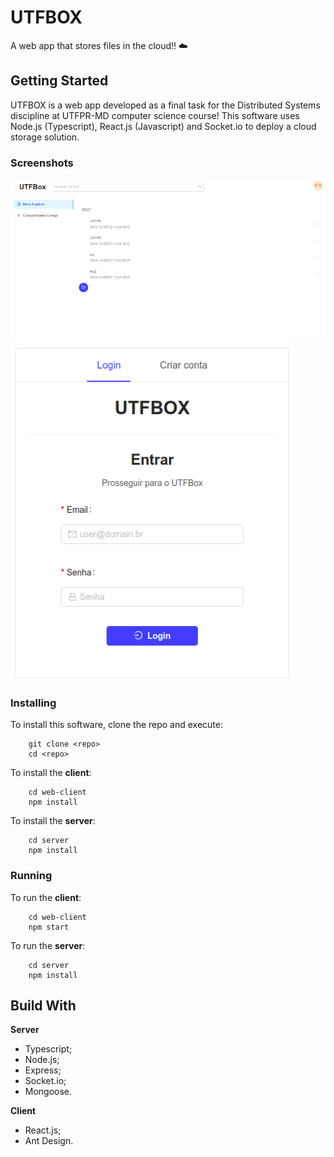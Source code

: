 # UTFBOX

A web app that stores files in the cloud!! ☁️

## Getting Started


UTFBOX is a web app developed as a final task for the Distributed Systems discipline at UTFPR-MD computer science course! This software uses Node.js (Typescript), React.js (Javascript) and Socket.io to deploy a cloud storage solution.

### Screenshots

![dashboard](./screenshots/dashboard.png)
![login](./screenshots/login.png)

### Installing

To install this software, clone the repo and execute:

```
	git clone <repo>
	cd <repo>
```


To install the **client**:

```
	cd web-client
	npm install
```

To install the **server**:

```
	cd server
	npm install
```

### Running

To run the **client**:

```
	cd web-client
	npm start
```

To run the **server**:

```
	cd server
	npm install
```


## Build With

**Server**
- Typescript;
- Node.js;
- Express;
- Socket.io;
- Mongoose.

**Client**
- React.js;
- Ant Design.

